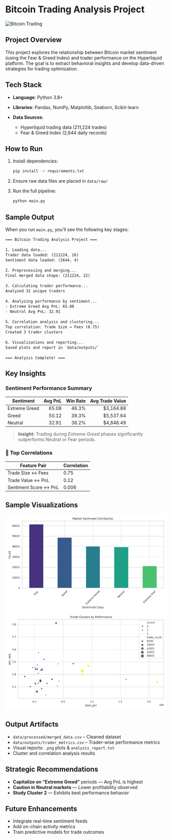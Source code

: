 # Bitcoin Trading Analysis Project

![Bitcoin Trading](https://img.icons8.com/color/96/000000/bitcoin--v1.png)

##  Project Overview

This project explores the relationship between Bitcoin market sentiment (using the Fear & Greed Index) and trader performance on the Hyperliquid platform. The goal is to extract behavioral insights and develop data-driven strategies for trading optimization.

##  Tech Stack

* **Language**: Python 3.8+
* **Libraries**: Pandas, NumPy, Matplotlib, Seaborn, Scikit-learn
* **Data Sources**:

  * Hyperliquid trading data (211,224 trades)
  * Fear & Greed Index (2,644 daily records)

##  How to Run

1. Install dependencies:

   ```bash
   pip install -r requirements.txt
   ```
2. Ensure raw data files are placed in `data/raw/`
3. Run the full pipeline:

   ```bash
   python main.py
   ```

##  Sample Output

When you run `main.py`, you’ll see the following key stages:

```
=== Bitcoin Trading Analysis Project ===

1. Loading data...
Trader data loaded: (211224, 16)
Sentiment data loaded: (2644, 4)

2. Preprocessing and merging...
Final merged data shape: (211224, 22)

3. Calculating trader performance...
Analyzed 32 unique traders

4. Analyzing performance by sentiment...
- Extreme Greed Avg PnL: 65.08
- Neutral Avg PnL: 32.91

5. Correlation analysis and clustering...
Top correlation: Trade Size ↔ Fees (0.75)
Created 3 trader clusters

6. Visualizations and reporting...
Saved plots and report in `data/outputs/`

=== Analysis Complete! ===
```

##  Key Insights

###  Sentiment Performance Summary

| Sentiment     | Avg PnL | Win Rate | Avg Trade Value |
| ------------- | ------: | -------: | --------------: |
| Extreme Greed |   65.08 |    46.3% |      \$3,164.88 |
| Greed         |   50.12 |    39.3% |      \$5,537.64 |
| Neutral       |   32.91 |    36.2% |      \$4,846.49 |

> **Insight:** Trading during *Extreme Greed* phases significantly outperforms Neutral or Fear periods.

### 🔗 Top Correlations

| Feature Pair          | Correlation |
| --------------------- | ----------- |
| Trade Size ↔ Fees     | 0.75        |
| Trade Value ↔ PnL     | 0.12        |
| Sentiment Score ↔ PnL | 0.006       |


## Sample Visualizations

![Sentiment Distribution](data/outputs/sentiment_distribution.png)
![Trader Clusters](data/outputs/cluster_analysis.png)

## Output Artifacts

* `data/processed/merged_data.csv` – Cleaned dataset
* `data/outputs/trader_metrics.csv` – Trader-wise performance metrics
* Visual reports: `.png` plots & `analysis_report.txt`
* Cluster and correlation analysis results

## Strategic Recommendations

* **Capitalize on “Extreme Greed”** periods — Avg PnL is highest
* **Caution in Neutral markets** — Lower profitability observed
* **Study Cluster 2** — Exhibits best performance behavior

## Future Enhancements

* Integrate real-time sentiment feeds
* Add on-chain activity metrics
* Train predictive models for trade outcomes


